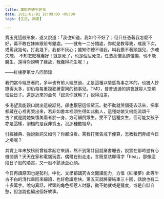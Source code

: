 ```yaml
---
title: 誰知你總不理我
date: 2011-02-01 18:09:00 +08:00
tags: [生活, 讀書]

---
```


寶玉見這般形象，遂又說道：「我也知道，我如今不好了；但只任憑著我怎麼不好，萬不敢在妹妹跟前有錯處。——就有一二分錯處，你就是教導我，戒我下次，或罵我幾句，打我幾下，我都不灰心；誰知你總不理我，叫我摸不著頭腦兒，少魂失魄， 不知怎麼樣纔好！就是死了，也是個屈死鬼，任憑高憎高道懺悔，也不能脫生，還得你說明了緣故，我纔得托生呢！」  
  
——紅樓夢第廿八回節錄

  
 我們當今經歷著的，多半也有前人經歷過，尤是這種以情感為事之本的，也被人抄錄得太多，卻仍每每重複犯著雷同的錯事兒。TMD，普普通通的誤會就容人空煩惱些日子。還是近來的金句「認真你就輸了」說得沒差。  
  
 多渴望我能親口說出這般話兒，卻也厭惡這個黛玉。動不動就哭個死去活來，把事都藏在心裡再哭出來，若非如書本裡頭生得如此動人，這種姑娘又何能流頌千 古？就是說她集悽美兩者於一身，方可顛倒眾生。受不了這種女生，但可能女孩子亦是這樣，倒楣的是我非寶玉，沒那種艷福命。  
  
 引經據典、強說新詞又如何？你都沒看。罵我打我告戒下便算，怎教我們弄成今日之境呢？  
  
 其實上年未放榜前曾經拿起它來讀，熬不到第廿回就棄書睡去，說實在那時豈有心機閱讀？天天在家和電腦玩耍，偶爾在街走走，言簡意賅即得字「hea」，那像這段日子般的踏實，又一股不該湧至心頭。  
  
 今日再讀原因也是勢利，中化、文學都講究古文閱讀能力，方借《紅樓夢》此等半古不白的清代章回來細讀，也好愈讀愈快。第五天就將要結束三十回，話說也有二十多萬字。說句真話，裡頭的角色都惹人討厭，動不動就或是猜度，或是自獃自愁，但怎說也編出個好故事。
